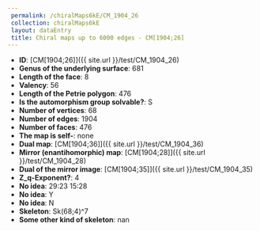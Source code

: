 ```yaml
--- 
 permalink: /chiralMaps6kE/CM_1904_26 
 collection: chiralMaps6kE
 layout: dataEntry
 title: Chiral maps up to 6000 edges - CM[1904;26]
---
```


- **ID**: [CM[1904;26]]({{ site.url }}/test/CM_1904_26)
- **Genus of the underlying surface**: 681
- **Length of the face**: 8
- **Valency**: 56
- **Length of the Petrie polygon**: 476
- **Is the automorphism group solvable?**: S
- **Number of vertices**: 68
- **Number of edges**: 1904
- **Number of faces**: 476
- **The map is self-**: none
- **Dual map**: [CM[1904;36]]({{ site.url }}/test/CM_1904_36)
- **Mirror (enantihomorphic) map**: [CM[1904;28]]({{ site.url }}/test/CM_1904_28)
- **Dual of the mirror image**: [CM[1904;35]]({{ site.url }}/test/CM_1904_35)
- **Z_q-Exponent?**: 4
- **No idea**:  29:23 15:28
- **No idea**: Y
- **No idea**: N
- **Skeleton**: Sk(68;4)^7
- **Some other kind of skeleton**: nan
